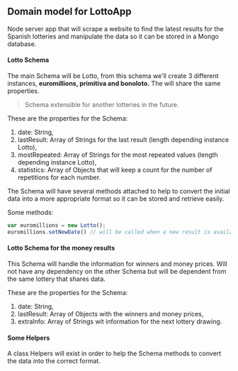 ## Domain model for LottoApp

Node server app that will scrape a website to find the latest results for the Spanish lotteries and manipulate the data so it can be stored in a Mongo database.

#### Lotto Schema

The main Schema will be Lotto, from this schema we'll create 3 different instances, **euromillions, primitiva and bonoloto.** The will share the same properties.

> Schema extensible for another lotteries in the future.

These are the properties for the Schema:
  1. date: String,
  1. lastResult: Array of Strings for the last result (length depending instance Lotto),
  1. mostRepeated: Array of Strings for the most repeated values (length depending instance Lotto),
  1. statistics: Array of Objects that will keep a count for the number of repetitions for each number.

The Schema will have several methods attached to help to convert the initial data into a more appropriate format so it can be stored and retrieve easily.

Some methods:

```javaScript
var euromillions = new Lotto();
euromillions.setNewDate() // will be called when a new result is available
```

#### Lotto Schema for the money results

This Schema will handle the information for winners and money prices. Will not have any dependency on the other Schema but will be dependent from the same lottery that shares data.

These are the properties for the Schema:
  1. date: String,
  1. lastResult: Array of Objects with the winners and money prices,
  1. extraInfo: Array of Strings wit information for the next lottery drawing.

#### Some Helpers

A class Helpers will exist in order to help the Schema methods to convert the data into the correct format.
